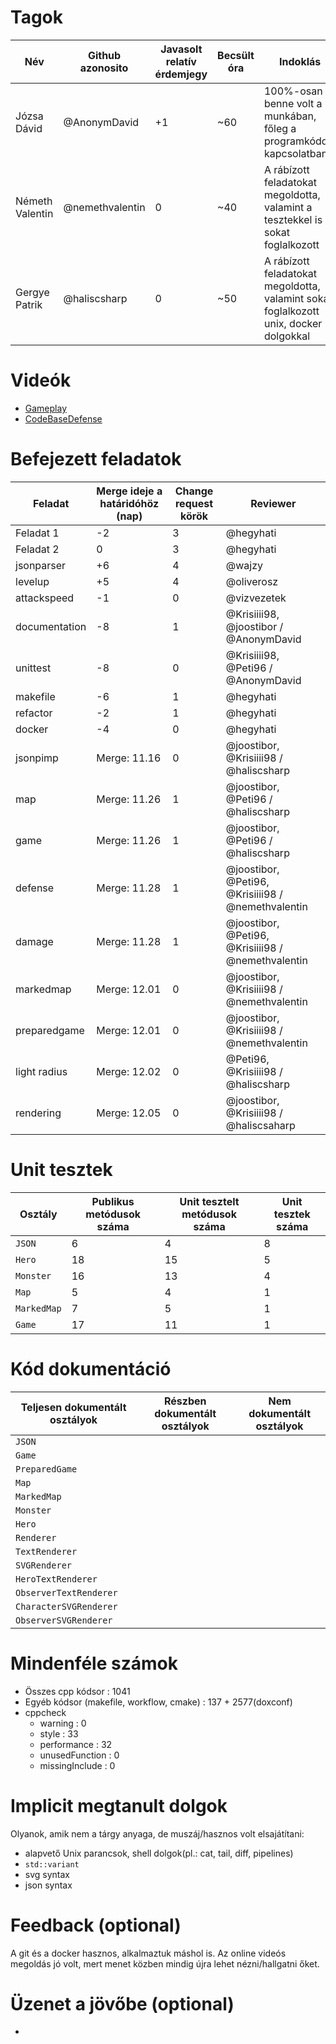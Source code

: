 # Tagok

| Név | Github azonosito  | Javasolt relatív érdemjegy | Becsült óra | Indoklás  | 
| --- | ---- | --- | ------------------ | --------- |
| Józsa Dávid | @AnonymDavid | +1 | ~60 | 100%-osan benne volt a munkában, főleg a programkóddal kapcsolatban |
| Németh Valentin | @nemethvalentin | 0 | ~40 | A rábízott feladatokat megoldotta, valamint a tesztekkel is sokat foglalkozott |
| Gergye Patrik | @haliscsharp | 0 | ~50  | A rábízott feladatokat megoldotta, valamint sokat foglalkozott unix, docker dolgokkal |


# Videók

 - [Gameplay](/videos/gameplay.mov)
 - [CodeBaseDefense](/videos/codebasedefense.mov)

# Befejezett feladatok

| Feladat | Merge ideje a határidóhöz (nap) | Change request körök | Reviewer | 
| ------- | ------------------------------- | -------------------- | -------- |
| Feladat 1 | -2 | 3 | @hegyhati | 
| Feladat 2 | 0 | 3 | @hegyhati |
| jsonparser | +6 | 4 | @wajzy |
| levelup | +5 | 4 | @oliverosz |
| attackspeed | -1 | 0 | @vizvezetek |
| documentation | -8 | 1 |  @Krisiiii98, @joostibor / @AnonymDavid |
| unittest | -8 | 0 | @Krisiiii98, @Peti96 / @AnonymDavid |
| makefile | -6 | 1 | @hegyhati |
| refactor | -2 | 1 | @hegyhati |
| docker | -4 | 0 | @hegyhati |
| jsonpimp | Merge: 11.16 | 0 |  @joostibor, @Krisiiii98 / @haliscsharp |
| map | Merge: 11.26 | 1 |  @joostibor, @Peti96 /  @haliscsharp|
| game | Merge: 11.26 | 1 | @joostibor, @Peti96 / @haliscsharp
| defense | Merge: 11.28 | 1 | @joostibor, @Peti96, @Krisiiii98 / @nemethvalentin |
| damage | Merge: 11.28 | 1 | @joostibor, @Peti96, @Krisiiii98 / @nemethvalentin |
| markedmap | Merge: 12.01 | 0 | @joostibor, @Krisiiii98 / @nemethvalentin |
| preparedgame | Merge: 12.01 | 0 | @joostibor, @Krisiiii98 / @nemethvalentin |
| light radius | Merge: 12.02 | 0 | @Peti96, @Krisiiii98 / @haliscsharp|
| rendering | Merge: 12.05 | 0 | @joostibor, @Krisiiii98 / @haliscsaharp |

# Unit tesztek

| Osztály | Publikus metódusok száma | Unit tesztelt metódusok száma | Unit tesztek száma |
| --- | --- | --- | --- |
| `JSON` | 6 | 4 | 8 |
| `Hero` | 18 | 15 | 5 | 
| `Monster` | 16 | 13 | 4 |
| `Map` | 5 | 4 | 1 |
| `MarkedMap` | 7 | 5 | 1 |
| `Game` | 17 | 11 | 1 |

# Kód dokumentáció

| Teljesen dokumentált osztályok | Részben dokumentált osztályok | Nem dokumentált osztályok |
| --- | --- | --- | 
| `JSON` | | | 
| `Game` | | | 
| `PreparedGame` | | | 
| `Map` | | | 
| `MarkedMap` | | | 
| `Monster` | | |
| `Hero` | | |
| `Renderer` | | |
| `TextRenderer` | | |
| `SVGRenderer` | | |
| `HeroTextRenderer` | | | 
| `ObserverTextRenderer` | | |
| `CharacterSVGRenderer` | | |
| `ObserverSVGRenderer` | | | 


# Mindenféle számok

 - Összes cpp kódsor : 1041
 - Egyéb kódsor (makefile, workflow, cmake) : 137 + 2577(doxconf)
 - cppcheck
   - warning : 0
   - style : 33
   - performance : 32
   - unusedFunction : 0
   - missingInclude : 0
 
# Implicit megtanult dolgok
Olyanok, amik nem a tárgy anyaga, de muszáj/hasznos volt elsajátítani:
 - alapvető Unix parancsok, shell dolgok(pl.: cat, tail, diff, pipelines)
 - `std::variant`
 - svg syntax
 - json syntax
 

# Feedback (optional)
 
 A git és a docker hasznos, alkalmaztuk máshol is. Az online videós megoldás jó volt, mert menet közben mindig újra lehet nézni/hallgatni őket. 

# Üzenet a jövőbe (optional)
-
